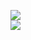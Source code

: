 [![](https://img.shields.io/badge/Made%20With-Github%20Spray-lightgrey.svg?style=for-the-badge&logo=github)](https://github.com/Annihil/github-spray#27596)  
[![](https://i.imgur.com/2DrTn0Z.gif)](https://github.com/Annihil/github-spray)
